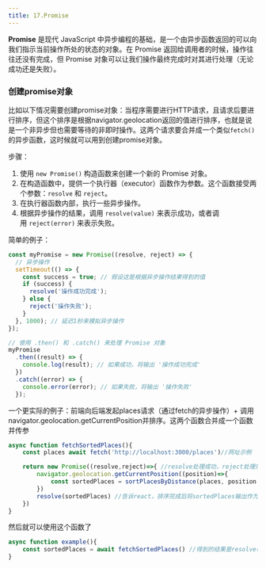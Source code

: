 ```yaml
---
title: 17.Promise
---
```

**Promise** 是现代 JavaScript 中异步编程的基础，是一个由异步函数返回的可以向我们指示当前操作所处的状态的对象。在 Promise 返回给调用者的时候，操作往往还没有完成，但 Promise 对象可以让我们操作最终完成时对其进行处理（无论成功还是失败）。

### 创建promise对象

比如以下情况需要创建promise对象：当程序需要进行HTTP请求，且请求后要进行排序，但这个排序是根据navigator.geolocation返回的值进行排序，也就是说是一个非异步但也需要等待的非即时操作。这两个请求要合并成一个类似`fetch()`的异步函数，这时候就可以用到创建promise对象。

步骤：
1. 使用 `new Promise()` 构造函数来创建一个新的 Promise 对象。
2. 在构造函数中，提供一个执行器（executor）函数作为参数。这个函数接受两个参数：`resolve` 和 `reject`。
3. 在执行器函数内部，执行一些异步操作。
4. 根据异步操作的结果，调用 `resolve(value)` 来表示成功，或者调用 `reject(error)` 来表示失败。

简单的例子：
```javascript
const myPromise = new Promise((resolve, reject) => {
  // 异步操作
  setTimeout(() => {
    const success = true; // 假设这是根据异步操作结果得到的值
    if (success) {
      resolve('操作成功完成');
    } else {
      reject('操作失败');
    }
  }, 1000); // 延迟1秒来模拟异步操作
});

// 使用 .then() 和 .catch() 来处理 Promise 对象
myPromise
  .then((result) => {
    console.log(result); // 如果成功，将输出 '操作成功完成'
  })
  .catch((error) => {
    console.error(error); // 如果失败，将输出 '操作失败'
  });
```

一个更实际的例子：前端向后端发起places请求（通过fetch的异步操作）+ 调用navigator.geolocation.getCurrentPosition并排序。这两个函数合并成一个函数并传参
```js
async function fetchSortedPlaces(){
	const places await fetch('http://localhost:3000/places')//网址示例

	return new Promise((resolve,reject)=>{ //resolve处理成功，reject处理失败
		navigator.geolocation.getCurrentPosition((position)=>{
			const sortedPlaces = sortPlacesByDistance(places, position.coords.latitude, position.coords.longitude) //示例排序函数
		})
		resolve(sortedPlaces) //告诉react，排序完成后将sortedPlaces输出作为结果
	})
}
```
然后就可以使用这个函数了
```js
async function example(){
	const sortedPlaces = await fetchSortedPlaces() //得到的结果是resolve()的内容，也就是上一个函数的sortedPlaces 
}
```

